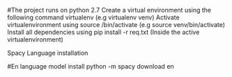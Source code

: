 #The project runs on python 2.7
Create a virtual environment using the following command virtualenv <virtualenv name> (e.g virtualenv venv)
Activate virtualenvironment using source <virtualenv name>/bin/activate (e.g source venv/bin/activate)
Install all dependencies using pip install -r req.txt (Inside the active virtualenvironment)



Spacy Language installation

#En language model install
 python -m spacy download en



